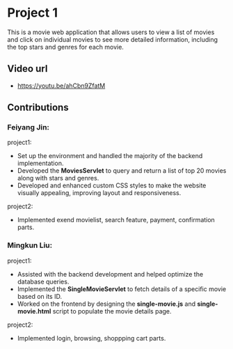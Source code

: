 # Project 1

This is a movie web application that allows users to view a list of movies and click on individual movies to see more 
detailed information, including the top stars and genres for each movie.

## Video url
- https://youtu.be/ahCbn9ZfatM


## Contributions

### Feiyang Jin:
project1:
- Set up the environment and handled the majority of the backend implementation.
- Developed the **MoviesServlet** to query and return a list of top 20 movies along with stars and genres.
- Developed and enhanced custom CSS styles to make the website visually appealing, improving layout and responsiveness.

project2:
- Implemented exend movielist, search feature, payment, confirmation parts.

### Mingkun Liu:
project1:
- Assisted with the backend development and helped optimize the database queries.
- Implemented the **SingleMovieServlet** to fetch details of a specific movie based on its ID.
- Worked on the frontend by designing the **single-movie.js** and **single-movie.html** script to populate the movie details page.

project2:
- Implemented login, browsing, shoppping cart parts.
